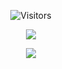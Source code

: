 <p align="center">
  <img alt="Visitors" src="https://komarev.com/ghpvc/?username=Turismoo&style=flat&labelColor=black&logo=github&label=Profile+Views&color=0d8ce0"/>
</p>

<p align="center">
  <img src="https://discord.c99.nl/widget/theme-2/945620597818417215.png" />
</p>

<p align="center">
  <img src="https://github-readme-stats.vercel.app/api?username=Turismoo&&show_icons=true&&count_private=true&title_color=BA61EC&icon_color=ff8e02&text_color=f9e6d8&bg_color=45,6B0B5E,680729&hide_border=true">
</p>
